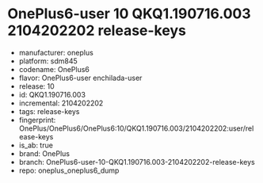 # OnePlus6-user 10 QKQ1.190716.003 2104202202 release-keys
- manufacturer: oneplus
- platform: sdm845
- codename: OnePlus6
- flavor: OnePlus6-user
enchilada-user
- release: 10
- id: QKQ1.190716.003
- incremental: 2104202202
- tags: release-keys
- fingerprint: OnePlus/OnePlus6/OnePlus6:10/QKQ1.190716.003/2104202202:user/release-keys
- is_ab: true
- brand: OnePlus
- branch: OnePlus6-user-10-QKQ1.190716.003-2104202202-release-keys
- repo: oneplus_oneplus6_dump
